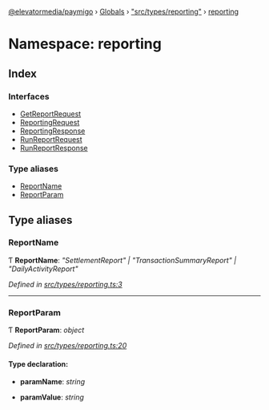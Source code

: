 [@elevatormedia/paymigo](../README.md) › [Globals](../globals.md) › ["src/types/reporting"](_src_types_reporting_.md) › [reporting](_src_types_reporting_.reporting.md)

# Namespace: reporting

## Index

### Interfaces

-   [GetReportRequest](../interfaces/_src_types_reporting_.reporting.getreportrequest.md)
-   [ReportingRequest](../interfaces/_src_types_reporting_.reporting.reportingrequest.md)
-   [ReportingResponse](../interfaces/_src_types_reporting_.reporting.reportingresponse.md)
-   [RunReportRequest](../interfaces/_src_types_reporting_.reporting.runreportrequest.md)
-   [RunReportResponse](../interfaces/_src_types_reporting_.reporting.runreportresponse.md)

### Type aliases

-   [ReportName](_src_types_reporting_.reporting.md#reportname)
-   [ReportParam](_src_types_reporting_.reporting.md#reportparam)

## Type aliases

### ReportName

Ƭ **ReportName**: _"SettlementReport" | "TransactionSummaryReport" | "DailyActivityReport"_

_Defined in [src/types/reporting.ts:3](https://github.com/ELEVATORmedia/paymigo/blob/db26ee3/src/types/reporting.ts#L3)_

---

### ReportParam

Ƭ **ReportParam**: _object_

_Defined in [src/types/reporting.ts:20](https://github.com/ELEVATORmedia/paymigo/blob/db26ee3/src/types/reporting.ts#L20)_

#### Type declaration:

-   **paramName**: _string_

-   **paramValue**: _string_
